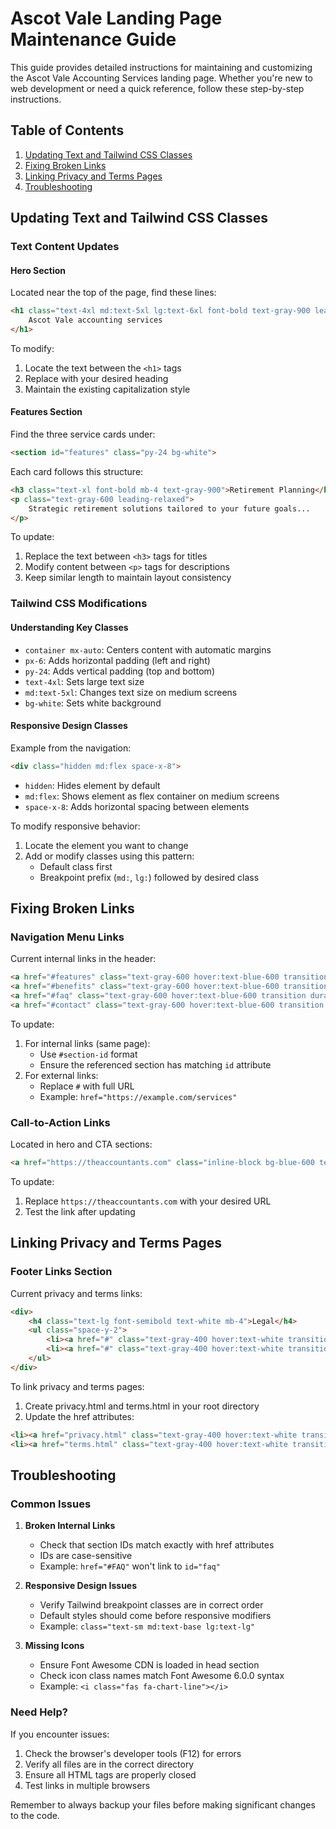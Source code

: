 # Ascot Vale Landing Page Maintenance Guide

This guide provides detailed instructions for maintaining and customizing the Ascot Vale Accounting Services landing page. Whether you're new to web development or need a quick reference, follow these step-by-step instructions.

## Table of Contents
1. [Updating Text and Tailwind CSS Classes](#updating-text-and-tailwind-css-classes)
2. [Fixing Broken Links](#fixing-broken-links)
3. [Linking Privacy and Terms Pages](#linking-privacy-and-terms-pages)
4. [Troubleshooting](#troubleshooting)

## Updating Text and Tailwind CSS Classes

### Text Content Updates

#### Hero Section
Located near the top of the page, find these lines:
```html
<h1 class="text-4xl md:text-5xl lg:text-6xl font-bold text-gray-900 leading-tight mb-6">
    Ascot Vale accounting services
</h1>
```
To modify:
1. Locate the text between the `<h1>` tags
2. Replace with your desired heading
3. Maintain the existing capitalization style

#### Features Section
Find the three service cards under:
```html
<section id="features" class="py-24 bg-white">
```
Each card follows this structure:
```html
<h3 class="text-xl font-bold mb-4 text-gray-900">Retirement Planning</h3>
<p class="text-gray-600 leading-relaxed">
    Strategic retirement solutions tailored to your future goals...
</p>
```
To update:
1. Replace the text between `<h3>` tags for titles
2. Modify content between `<p>` tags for descriptions
3. Keep similar length to maintain layout consistency

### Tailwind CSS Modifications

#### Understanding Key Classes
- `container mx-auto`: Centers content with automatic margins
- `px-6`: Adds horizontal padding (left and right)
- `py-24`: Adds vertical padding (top and bottom)
- `text-4xl`: Sets large text size
- `md:text-5xl`: Changes text size on medium screens
- `bg-white`: Sets white background

#### Responsive Design Classes
Example from the navigation:
```html
<div class="hidden md:flex space-x-8">
```
- `hidden`: Hides element by default
- `md:flex`: Shows element as flex container on medium screens
- `space-x-8`: Adds horizontal spacing between elements

To modify responsive behavior:
1. Locate the element you want to change
2. Add or modify classes using this pattern:
   - Default class first
   - Breakpoint prefix (`md:`, `lg:`) followed by desired class

## Fixing Broken Links

### Navigation Menu Links
Current internal links in the header:
```html
<a href="#features" class="text-gray-600 hover:text-blue-600 transition duration-300">Services</a>
<a href="#benefits" class="text-gray-600 hover:text-blue-600 transition duration-300">Benefits</a>
<a href="#faq" class="text-gray-600 hover:text-blue-600 transition duration-300">FAQ</a>
<a href="#contact" class="text-gray-600 hover:text-blue-600 transition duration-300">Contact</a>
```

To update:
1. For internal links (same page):
   - Use `#section-id` format
   - Ensure the referenced section has matching `id` attribute
2. For external links:
   - Replace `#` with full URL
   - Example: `href="https://example.com/services"`

### Call-to-Action Links
Located in hero and CTA sections:
```html
<a href="https://theaccountants.com" class="inline-block bg-blue-600 text-white px-8 py-4 rounded-lg">
```
To update:
1. Replace `https://theaccountants.com` with your desired URL
2. Test the link after updating

## Linking Privacy and Terms Pages

### Footer Links Section
Current privacy and terms links:
```html
<div>
    <h4 class="text-lg font-semibold text-white mb-4">Legal</h4>
    <ul class="space-y-2">
        <li><a href="#" class="text-gray-400 hover:text-white transition duration-300">Privacy Policy</a></li>
        <li><a href="#" class="text-gray-400 hover:text-white transition duration-300">Terms of Service</a></li>
    </ul>
</div>
```

To link privacy and terms pages:
1. Create privacy.html and terms.html in your root directory
2. Update the href attributes:
```html
<li><a href="privacy.html" class="text-gray-400 hover:text-white transition duration-300">Privacy Policy</a></li>
<li><a href="terms.html" class="text-gray-400 hover:text-white transition duration-300">Terms of Service</a></li>
```

## Troubleshooting

### Common Issues

1. **Broken Internal Links**
   - Check that section IDs match exactly with href attributes
   - IDs are case-sensitive
   - Example: `href="#FAQ"` won't link to `id="faq"`

2. **Responsive Design Issues**
   - Verify Tailwind breakpoint classes are in correct order
   - Default styles should come before responsive modifiers
   - Example: `class="text-sm md:text-base lg:text-lg"`

3. **Missing Icons**
   - Ensure Font Awesome CDN is loaded in head section
   - Check icon class names match Font Awesome 6.0.0 syntax
   - Example: `<i class="fas fa-chart-line"></i>`

### Need Help?
If you encounter issues:
1. Check the browser's developer tools (F12) for errors
2. Verify all files are in the correct directory
3. Ensure all HTML tags are properly closed
4. Test links in multiple browsers

Remember to always backup your files before making significant changes to the code.